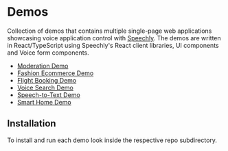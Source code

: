 # Demos

Collection of demos that contains multiple single-page web applications showcasing voice application control with [Speechly](https://speechly.com). The demos are written in React/TypeScript using Speechly's React client libraries, UI components and Voice form components.

- [Moderation Demo](https://demos.speechly.com/moderation/)
- [Fashion Ecommerce Demo](https://demos.speechly.com/fashion/)
- [Flight Booking Demo](https://demos.speechly.com/booking/)
- [Voice Search Demo](https://demos.speechly.com/fashion/)
- [Speech-to-Text Demo](https://demos.speechly.com/speech-to-text/)
- [Smart Home Demo](https://demos.speechly.com/smart-home/)

## Installation 

To install and run each demo look inside the respective repo subdirectory. 
